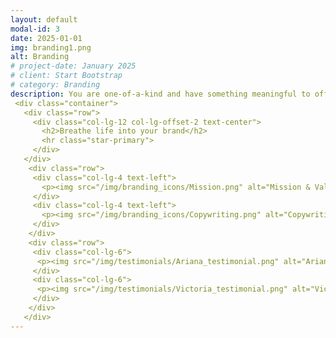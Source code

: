 ```yaml
---
layout: default
modal-id: 3
date: 2025-01-01
img: branding1.png
alt: Branding
# project-date: January 2025
# client: Start Bootstrap
# category: Branding 
description: You are one-of-a-kind and have something meaningful to offer the world. Your brand should reflect that. By developing distinctive visuals and written elements aligned with your values and goals, you can show your authentic self and attract the kindred spirits you seek. I can help you create a unique brand identity that builds recognition, connection and trust with your audience.
 <div class="container">
   <div class="row">
     <div class="col-lg-12 col-lg-offset-2 text-center">
       <h2>Breathe life into your brand</h2>
       <hr class="star-primary">
     </div>
   </div>
    <div class="row">
     <div class="col-lg-4 text-left">
       <p><img src="/img/branding_icons/Mission.png" alt="Mission & Value Proposition"><br><img src="/img/branding_icons/Personas.png" alt="Personas & Messaging Strategy"><br><img src="/img/branding_icons/Visual_Style.png" alt="Visual Style Guide"></p>
     </div>
     <div class="col-lg-4 text-left">
       <p><img src="/img/branding_icons/Copywriting.png" alt="Copywriting"><br><img src="/img/branding_icons/Website_Building.png" alt="Website Building"><br><img src="/img/branding_icons/Social_Media.png" alt="Social Media & Print Assets"></p>
     </div>
    </div>
    <div class="row">
     <div class="col-lg-6">
      <p><img src="/img/testimonials/Ariana_testimonial.png" alt="Ariana's testimonial"></p>
     </div>
     <div class="col-lg-6">
      <p><img src="/img/testimonials/Victoria_testimonial.png" alt="Victoria's testimonial"></p>
     </div>
    </div>
   </div>
---
```


